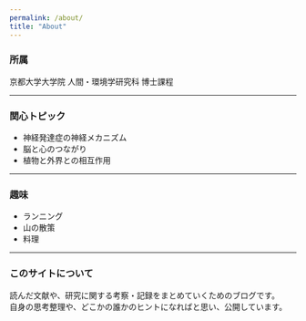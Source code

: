 ```yaml
---
permalink: /about/
title: "About"
---
```


### 所属
京都大学大学院 人間・環境学研究科 博士課程

---

### 関心トピック
- 神経発達症の神経メカニズム
- 脳と心のつながり
- 植物と外界との相互作用

---

### 趣味
- ランニング
- 山の散策
- 料理

---

### このサイトについて
読んだ文献や、研究に関する考察・記録をまとめていくためのブログです。  
自身の思考整理や、どこかの誰かのヒントになればと思い、公開しています。
